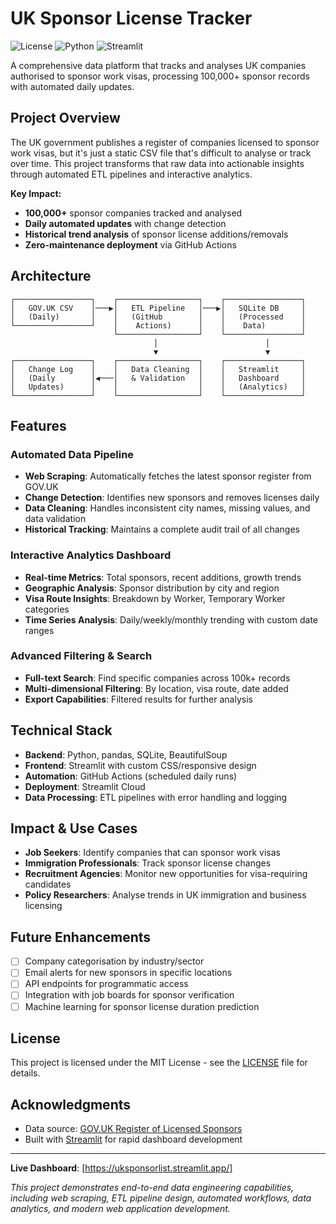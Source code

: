 # UK Sponsor License Tracker

![License](https://img.shields.io/badge/license-MIT-blue.svg)
![Python](https://img.shields.io/badge/python-3.9+-blue.svg)
![Streamlit](https://img.shields.io/badge/streamlit-deployed-brightgreen.svg)

A comprehensive data platform that tracks and analyses UK companies authorised to sponsor work visas, processing 100,000+ sponsor records with automated daily updates.

## Project Overview

The UK government publishes a register of companies licensed to sponsor work visas, but it's just a static CSV file that's difficult to analyse or track over time. This project transforms that raw data into actionable insights through automated ETL pipelines and interactive analytics.

**Key Impact:**
- **100,000+** sponsor companies tracked and analysed
- **Daily automated updates** with change detection
- **Historical trend analysis** of sponsor license additions/removals
- **Zero-maintenance deployment** via GitHub Actions

## Architecture

```
┌─────────────────┐    ┌──────────────────┐    ┌─────────────────┐
│   GOV.UK CSV    │───▶│   ETL Pipeline   │───▶│   SQLite DB     │
│   (Daily)       │    │   (GitHub        │    │   (Processed    │
└─────────────────┘    │    Actions)      │    │    Data)        │
                       └──────────────────┘    └─────────────────┘
                                │                        │
                                ▼                        ▼
┌─────────────────┐    ┌──────────────────┐    ┌─────────────────┐
│   Change Log    │    │   Data Cleaning  │    │   Streamlit     │
│   (Daily        │◀───│   & Validation   │    │   Dashboard     │
│   Updates)      │    │                  │    │   (Analytics)   │
└─────────────────┘    └──────────────────┘    └─────────────────┘
```

## Features

### Automated Data Pipeline
- **Web Scraping**: Automatically fetches the latest sponsor register from GOV.UK
- **Change Detection**: Identifies new sponsors and removes licenses daily  
- **Data Cleaning**: Handles inconsistent city names, missing values, and data validation
- **Historical Tracking**: Maintains a complete audit trail of all changes

### Interactive Analytics Dashboard
- **Real-time Metrics**: Total sponsors, recent additions, growth trends
- **Geographic Analysis**: Sponsor distribution by city and region
- **Visa Route Insights**: Breakdown by Worker, Temporary Worker categories
- **Time Series Analysis**: Daily/weekly/monthly trending with custom date ranges

### Advanced Filtering & Search
- **Full-text Search**: Find specific companies across 100k+ records
- **Multi-dimensional Filtering**: By location, visa route, date added
- **Export Capabilities**: Filtered results for further analysis

## Technical Stack

- **Backend**: Python, pandas, SQLite, BeautifulSoup
- **Frontend**: Streamlit with custom CSS/responsive design  
- **Automation**: GitHub Actions (scheduled daily runs)
- **Deployment**: Streamlit Cloud
- **Data Processing**: ETL pipelines with error handling and logging



## Impact & Use Cases

- **Job Seekers**: Identify companies that can sponsor work visas
- **Immigration Professionals**: Track sponsor license changes
- **Recruitment Agencies**: Monitor new opportunities for visa-requiring candidates
- **Policy Researchers**: Analyse trends in UK immigration and business licensing

## Future Enhancements

- [ ] Company categorisation by industry/sector
- [ ] Email alerts for new sponsors in specific locations
- [ ] API endpoints for programmatic access
- [ ] Integration with job boards for sponsor verification
- [ ] Machine learning for sponsor license duration prediction

## License

This project is licensed under the MIT License - see the [LICENSE](LICENSE) file for details.

## Acknowledgments

- Data source: [GOV.UK Register of Licensed Sponsors](https://www.gov.uk/government/publications/register-of-licensed-sponsors-workers)
- Built with [Streamlit](https://streamlit.io/) for rapid dashboard development

---

**Live Dashboard**: [https://uksponsorlist.streamlit.app/]

*This project demonstrates end-to-end data engineering capabilities, including web scraping, ETL pipeline design, automated workflows, data analytics, and modern web application development.*
